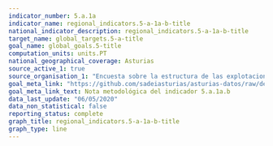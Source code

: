 ```yaml
---
indicator_number: 5.a.1a
indicator_name: regional_indicators.5-a-1a-b-title
national_indicator_description: regional_indicators.5-a-1a-b-title
target_name: global_targets.5-a-title
goal_name: global_goals.5-title
computation_units: units.PT
national_geographical_coverage: Asturias
source_active_1: true
source_organisation_1: "Encuesta sobre la estructura de las explotaciones agrícolas, INE"
goal_meta_link: "https://github.com/sadeiasturias/asturias-datos/raw/develop/downloads/methodology/5.a.1a.b.pdf"
goal_meta_link_text: Nota metodológica del indicador 5.a.1a.b
data_last_update: "06/05/2020"
data_non_statistical: false
reporting_status: complete
graph_title: regional_indicators.5-a-1a-b-title
graph_type: line
---
```

